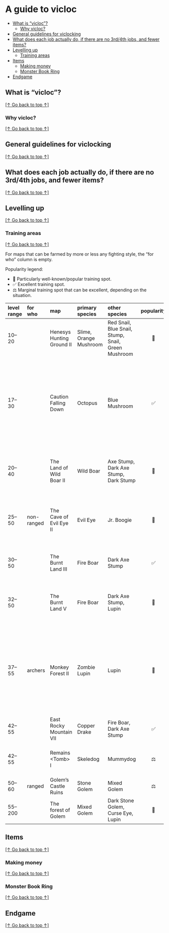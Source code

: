 # A guide to vicloc

- [What is &ldquo;vicloc&rdquo;?](#what-is-ldquo-vicloc-rdquo)
    - [Why vicloc?](#why-vicloc)
- [General guidelines for viclocking](#general-guidelines-for-viclocking)
- [What does each job actually do, if there are no 3rd/4th jobs, and fewer items?](#what-does-each-job-actually-do-if-there-are-no-3rd-4th-jobs-and-fewer-items)
- [Levelling up](#levelling-up)
    - [Training areas](#training-areas)
- [Items](#items)
    - [Making money](#making-money)
    - [Monster Book Ring](#monster-book-ring)
- [Endgame](#endgame)

## What is &ldquo;vicloc&rdquo;?

[\[&uarr; Go back to top &uarr;\]](#a-guide-to-vicloc)

### Why vicloc?

[\[&uarr; Go back to top &uarr;\]](#a-guide-to-vicloc)

## General guidelines for viclocking

[\[&uarr; Go back to top &uarr;\]](#a-guide-to-vicloc)

## What does each job actually do, if there are no 3rd/4th jobs, and fewer items?

[\[&uarr; Go back to top &uarr;\]](#a-guide-to-vicloc)

## Levelling up

[\[&uarr; Go back to top &uarr;\]](#a-guide-to-vicloc)

### Training areas

[\[&uarr; Go back to top &uarr;\]](#a-guide-to-vicloc)

For maps that can be farmed by more or less any fighting style, the &ldquo;for
who&rdquo; column is empty.

Popularity legend:

- &#x1f31f; Particularly well-known/popular training spot.
- &#x2705; Excellent training spot.
- &#x2696; Marginal training spot that can be excellent, depending on the
  situation.

| level range  | for who    | map                        | primary species        | other species                                       | popularity | comments                                                                                                                                                               |
| :----------- | :--------- | :------------------------- | :--------------------- | :-------------------------------------------------- | :--------: | :--------------------------------------------------------------------------------------------------------------------------------------------------------------------- |
| 10&ndash;20  |            | Henesys Hunting Ground II  | Slime, Orange Mushroom | Red Snail, Blue Snail, Stump, Snail, Green Mushroom | &#x1f31f;  | Large multi-layered map; best with a party.                                                                                                                            |
| 17&ndash;30  |            | Caution Falling Down       | Octopus                | Blue Mushroom                                       |  &#x2705;  | Ranged and semi-ranged characters can train here with minimal potion usage by attacking atop the traffic barricades. Although, beware that the Blue Mushrooms do jump. |
| 20&ndash;40  |            | The Land of Wild Boar II   | Wild Boar              | Axe Stump, Dark Axe Stump, Dark Stump               | &#x1f31f;  | Navigating from the bottom region to the upper two platforms can be unwieldy.                                                                                          |
| 25&ndash;50  | non-ranged | The Cave of Evil Eye II    | Evil Eye               | Jr. Boogie                                          | &#x1f31f;  | Cramped map with extremely high spawn rates. Bring Eyedrops (and maybe also Tonics) for the Jr. Boogies.                                                               |
| 30&ndash;50  |            | The Burnt Land III         | Fire Boar              | Dark Axe Stump                                      |  &#x2705;  | Bottom layer has very high spawn rates, upper region is more sparse.                                                                                                   |
| 32&ndash;50  |            | The Burnt Land V           | Fire Boar              | Dark Axe Stump, Lupin                               | &#x1f31f;  | Bottom layer has very high spawn rates, upper region is more sparse and difficult to navigate.                                                                         |
| 37&ndash;55  | archers    | Monkey Forest II           | Zombie Lupin           | Lupin                                               | &#x1f31f;  | Within each half of the map, Arrow Bomb can hit all three platforms simultaneously. Iron Arrow users will need to cycle continuously through all six firing platforms. |
| 42&ndash;55  |            | East Rocky Mountain VII    | Copper Drake           | Fire Boar, Dark Axe Stump                           |  &#x2705;  | Large multi-layered map; best with a party.                                                                                                                            |
| 42&ndash;55  |            | Remains \<Tomb\> I         | Skeledog               | Mummydog                                            |  &#x2696;  | Monsters on the top layer can be easily lured to the bottom.                                                                                                           |
| 50&ndash;60  | ranged     | Golem&rsquo;s Castle Ruins | Stone Golem            | Mixed Golem                                         |  &#x2696;  | Small map with lots of safe spots.                                                                                                                                     |
| 55&ndash;200 |            | The forest of Golem        | Mixed Golem            | Dark Stone Golem, Curse Eye, Lupin                  | &#x1f31f;  |                                                                                                                                                                        |

## Items

[\[&uarr; Go back to top &uarr;\]](#a-guide-to-vicloc)

### Making money

[\[&uarr; Go back to top &uarr;\]](#a-guide-to-vicloc)

### Monster Book Ring

[\[&uarr; Go back to top &uarr;\]](#a-guide-to-vicloc)

## Endgame

[\[&uarr; Go back to top &uarr;\]](#a-guide-to-vicloc)
